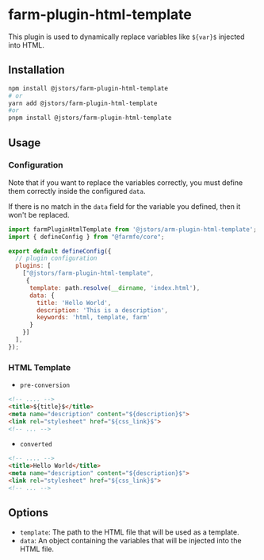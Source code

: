 # farm-plugin-html-template

This plugin is used to dynamically replace variables like `${var}$` injected into HTML.

## Installation

```bash
npm install @jstors/farm-plugin-html-template
# or
yarn add @jstors/farm-plugin-html-template
#or 
pnpm install @jstors/farm-plugin-html-template
```
## Usage

### Configuration

Note that if you want to replace the variables correctly, you must define them correctly inside the configured `data`.

If there is no match in the `data` field for the variable you defined, then it won't be replaced.

```javascript
import farmPluginHtmlTemplate from '@jstors/arm-plugin-html-template';
import { defineConfig } from "@farmfe/core";

export default defineConfig({
  // plugin configuration
  plugins: [
    ["@jstors/farm-plugin-html-template",
     {
      template: path.resolve(__dirname, 'index.html'),
      data: {
        title: 'Hello World',
        description: 'This is a description',
        keywords: 'html, template, farm'
      }
    }]
  ],
});
```
### HTML Template

- `pre-conversion`
```html
<!-- .... -->
<title>${title}$</title>
<meta name="description" content="${description}$">
<link rel="stylesheet" href="${css_link}$">
<!-- ... -->
```
- `converted`

```html
<!-- .... -->
<title>Hello World</title>
<meta name="description" content="${description}$">
<link rel="stylesheet" href="${css_link}$">
<!-- ... -->
```

## Options

- `template`: The path to the HTML file that will be used as a template.
- `data`: An object containing the variables that will be injected into the HTML file.
